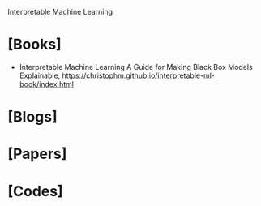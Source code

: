 Interpretable Machine Learning

# [Books]
+ Interpretable Machine Learning A Guide for Making Black Box Models Explainable, https://christophm.github.io/interpretable-ml-book/index.html


# [Blogs]


# [Papers]


# [Codes]

